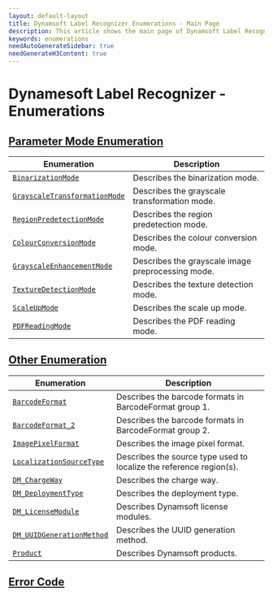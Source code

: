 ```yaml
---
layout: default-layout
title: Dynamsoft Label Recognizer Enumerations - Main Page
description: This article shows the main page of Dynamsoft Label Recognizer Enumerations.
keywords: enumerations
needAutoGenerateSidebar: true
needGenerateH3Content: true
---
```


# Dynamesoft Label Recognizer - Enumerations

## [Parameter Mode Enumeration](parameter-mode-enums.md)

  | Enumeration | Description |
  |-------------|-------------|
  | [`BinarizationMode`](parameter-mode-enums.md#binarizationmode) | Describes the binarization mode. |
  | [`GrayscaleTransformationMode`](parameter-mode-enums.md#grayscaletransformationmode) | Describes the grayscale transformation mode. |
  | [`RegionPredetectionMode`](parameter-mode-enums.md#regionpredetectionmode) | Describes the region predetection mode. |
  | [`ColourConversionMode`](parameter-mode-enums.md#colourconversionmode) | Describes the colour conversion mode. |
  | [`GrayscaleEnhancementMode`](parameter-mode-enums.md#grayscaleenhancementmode) | Describes the grayscale image preprocessing mode. |
  | [`TextureDetectionMode`](parameter-mode-enums.md#texturedetectionmode) | Describes the texture detection mode. | 
  | [`ScaleUpMode`](parameter-mode-enums.md#scaleupmode) | Describes the scale up mode. |
  | [`PDFReadingMode`](parameter-mode-enums.md#pdfreadingmode) | Describes the PDF reading mode.  |
  
## [Other Enumeration](other-enums.md)

  | Enumeration | Description |
  |-------------|-------------|
  | [`BarcodeFormat`](other-enums.md#barcodeformat) | Describes the barcode formats in BarcodeFormat group 1. |
  | [`BarcodeFormat_2`](other-enums.md#barcodeformat_2) | Describes the barcode formats in BarcodeFormat group 2. |
  | [`ImagePixelFormat`](other-enums.md#imagepixelformat) | Describes the image pixel format. |
  | [`LocalizationSourceType`](other-enums.md#localizationsourcetype) | Describes the source type used to localize the reference region(s). |
  | [`DM_ChargeWay`](other-enums.md#dm_chargeway) | Describes the charge way. |
  | [`DM_DeploymentType`](other-enums.md#dm_deploymenttype) | Describes the deployment type. |
  | [`DM_LicenseModule`](other-enums.md#dm_licensemodule) | Describes Dynamsoft license modules. |
  | [`DM_UUIDGenerationMethod`](other-enums.md#dm_uuidgenerationmethod) | Describes the UUID generation method. |
  | [`Product`](other-enums.md#product) | Describes Dynamsoft products. |

## [Error Code](error-code.md)
  

